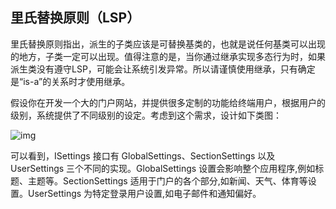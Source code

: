 ## 里氏替换原则（LSP）

里氏替换原则指出，派生的子类应该是可替换基类的，也就是说任何基类可以出现的地方，子类一定可以出现。值得注意的是，当你通过继承实现多态行为时，如果派生类没有遵守LSP，可能会让系统引发异常。所以请谨慎使用继承，只有确定是“is-a”的关系时才使用继承。

假设你在开发一个大的门户网站，并提供很多定制的功能给终端用户，根据用户的级别，系统提供了不同级别的设定。考虑到这个需求，设计如下类图：

![img](https://images.cnblogs.com/cnblogs_com/OceanEyes/836627/o_ISettings.png)

可以看到，ISettings 接口有 GlobalSettings、SectionSettings 以及 UserSettings 三个不同的实现。GlobalSettings 设置会影响整个应用程序,例如标题、主题等。SectionSettings 适用于门户的各个部分,如新闻、天气、体育等设置。UserSettings 为特定登录用户设置,如电子邮件和通知偏好。

